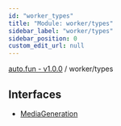 ```yaml
---
id: "worker_types"
title: "Module: worker/types"
sidebar_label: "worker/types"
sidebar_position: 0
custom_edit_url: null
---
```


[auto.fun - v1.0.0](../) / worker/types

## Interfaces

- [MediaGeneration](../interfaces/worker_types.MediaGeneration.md)
